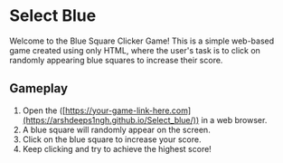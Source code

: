 # Select Blue

Welcome to the Blue Square Clicker Game! This is a simple web-based game created using only HTML, where the user's task is to click on randomly appearing blue squares to increase their score.

## Gameplay

1. Open the ([https://your-game-link-here.com](https://arshdeeps1ngh.github.io/Select_blue/)) in a web browser.
2. A blue square will randomly appear on the screen.
3. Click on the blue square to increase your score.
4. Keep clicking and try to achieve the highest score!
